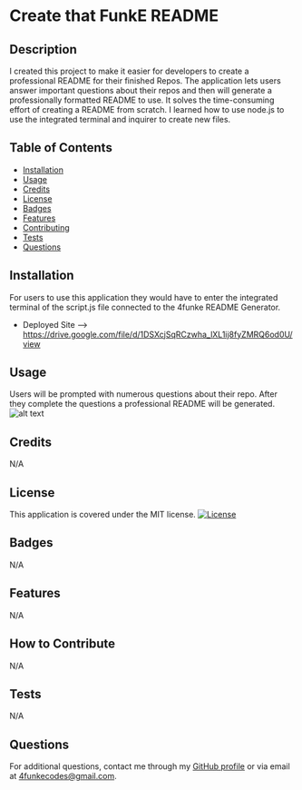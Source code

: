 # Create that FunkE README

  ## Description
  I created this project to make it easier for developers to create a professional README for their finished Repos. The application lets users answer important questions about their repos and then will generate a professionally formatted README to use. It solves the time-consuming effort of creating a README from scratch. I learned how to use node.js to use the integrated terminal and inquirer to create new files.

  ## Table of Contents
  - [Installation](#installation)
  - [Usage](#usage)
  - [Credits](#credits)
  - [License](#license)
  - [Badges](#badges)
  - [Features](#features)
  - [Contributing](#contributing)
  - [Tests](#tests)
  - [Questions](#questions)

  ## Installation
  For users to use this application they would have to enter the integrated terminal of the script.js file connected to the 4funke README Generator. 
  - Deployed Site --> https://drive.google.com/file/d/1DSXcjSqRCzwha_lXL1ij8fyZMRQ6od0U/view

  ## Usage
  Users will be prompted with numerous questions about their repo. After they complete the questions a professional README will be generated.
  ![alt text](assets/images/screenshot.png)

  ## Credits
  N/A

  ## License
  This application is covered under the MIT license. [![License](https://img.shields.io/badge/License-MIT-blue.svg)](https://opensource.org/licenses/MIT)

  ## Badges
  N/A

  ## Features
  N/A

  ## How to Contribute
  N/A

  ## Tests
  N/A

  ## Questions
  For additional questions, contact me through my [GitHub profile](https://github.com/4FunkE) or via email at 4funkecodes@gmail.com.
